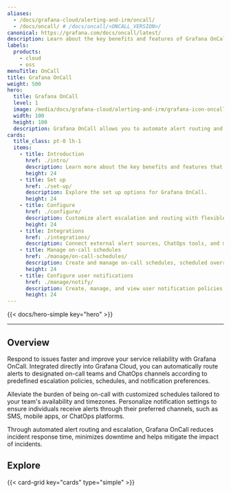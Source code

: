 ```yaml
---
aliases:
  - /docs/grafana-cloud/alerting-and-irm/oncall/
  - /docs/oncall/ # /docs/oncall/<ONCALL_VERSION>/
canonical: https://grafana.com/docs/oncall/latest/
description: Learn about the key benefits and features of Grafana OnCall
labels:
  products:
    - cloud
    - oss
menuTitle: OnCall
title: Grafana OnCall
weight: 500
hero:
  title: Grafana OnCall
  level: 1
  image: /media/docs/grafana-cloud/alerting-and-irm/grafana-icon-oncall.svg
  width: 100
  height: 100
  description: Grafana OnCall allows you to automate alert routing and escalation to ensure swift resolution and service reliability.
cards:
  title_class: pt-0 lh-1
  items:
    - title: Introduction
      href: ./intro/
      description: Learn more about the key benefits and features that are available with Grafana OnCall.
      height: 24
    - title: Set up
      href: ./set-up/
      description: Explore the set up options for Grafana OnCall.
      height: 24
    - title: Configure
      href: ./configure/
      description: Customize alert escalation and routing with flexible configuration options. Explore how to configure alert templates, routing rules, and outgoing webhooks.
      height: 24
    - title: Integrations
      href: ./integrations/
      description: Connect external alert sources, ChatOps tools, and much more to ensure alerts and updates are routed to and from OnCall, regardless of the other tools in your workflow.
    - title: Manage on-call schedules
      href: ./manage/on-call-schedules/
      description: Create and manage on-call schedules, scheduled overrides, and shift swaps.
      height: 24
    - title: Configure user notifications
      href: ./manage/notify/
      description: Create, manage, and view user notification policies.
      height: 24
---
```


{{< docs/hero-simple key="hero" >}}

---

## Overview

Respond to issues faster and improve your service reliability with Grafana OnCall.
Integrated directly into Grafana Cloud, you can automatically route alerts to designated on-call teams and ChatOps
channels according to predefined escalation policies, schedules, and notification preferences.

Alleviate the burden of being on-call with customized schedules tailored to your team's availability and timezones.
Personalize notification settings to ensure individuals receive alerts through their preferred channels, such as SMS, mobile apps, or ChatOps platforms.

Through automated alert routing and escalation, Grafana OnCall reduces incident response time, minimizes downtime and helps mitigate the impact of incidents.

## Explore

{{< card-grid key="cards" type="simple" >}}
